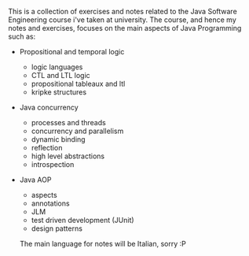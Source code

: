 This is a collection of exercises and notes related to the Java Software Engineering course i've taken at university. 
The course, and hence my notes and exercises, focuses on the main aspects of Java Programming such as: 

- Propositional and temporal logic 
  - logic languages 
  - CTL and LTL logic 
  - propositional tableaux and ltl 
  - kripke structures 

- Java concurrency 
  - processes and threads 
  - concurrency and parallelism 
  - dynamic binding 
  - reflection 
  - high level abstractions 
  - introspection 
  
- Java AOP 
  - aspects 
  - annotations 
  - JLM 
  - test driven development (JUnit) 
  - design patterns
  
  The main language for notes will be Italian, sorry :P 
  
  
